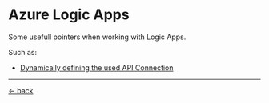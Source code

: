 # Azure Logic Apps
Some usefull pointers when working with Logic Apps.

Such as:
- [Dynamically defining the used API Connection](dynamically-defining-the-used-apiconnection.md)



---

[&larr; back](../index.md)
